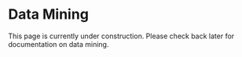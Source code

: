 # Data Mining

This page is currently under construction. Please check back later for documentation on data mining. 